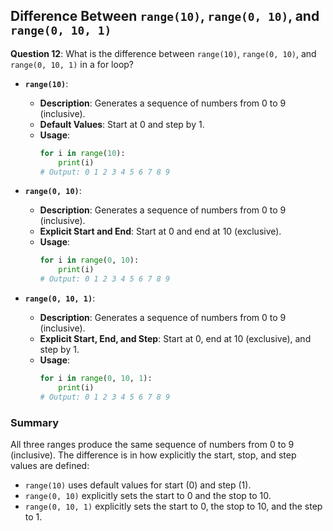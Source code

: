 ## Difference Between `range(10)`, `range(0, 10)`, and `range(0, 10, 1)`

**Question 12**: What is the difference between `range(10)`, `range(0, 10)`, and `range(0, 10, 1)` in a for loop?

- **`range(10)`**:
  - **Description**: Generates a sequence of numbers from 0 to 9 (inclusive).
  - **Default Values**: Start at 0 and step by 1.
  - **Usage**:
    ```python
    for i in range(10):
        print(i)
    # Output: 0 1 2 3 4 5 6 7 8 9
    ```

- **`range(0, 10)`**:
  - **Description**: Generates a sequence of numbers from 0 to 9 (inclusive).
  - **Explicit Start and End**: Start at 0 and end at 10 (exclusive).
  - **Usage**:
    ```python
    for i in range(0, 10):
        print(i)
    # Output: 0 1 2 3 4 5 6 7 8 9
    ```

- **`range(0, 10, 1)`**:
  - **Description**: Generates a sequence of numbers from 0 to 9 (inclusive).
  - **Explicit Start, End, and Step**: Start at 0, end at 10 (exclusive), and step by 1.
  - **Usage**:
    ```python
    for i in range(0, 10, 1):
        print(i)
    # Output: 0 1 2 3 4 5 6 7 8 9
    ```

### Summary
All three ranges produce the same sequence of numbers from 0 to 9 (inclusive). The difference is in how explicitly the start, stop, and step values are defined:
- `range(10)` uses default values for start (0) and step (1).
- `range(0, 10)` explicitly sets the start to 0 and the stop to 10.
- `range(0, 10, 1)` explicitly sets the start to 0, the stop to 10, and the step to 1.
